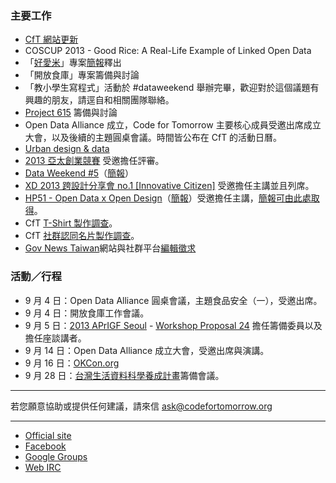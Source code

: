 ### 主要工作 ###

- [CfT 網站更新](https://github.com/codefortomorrow/cftdrupal2013)
- COSCUP 2013 - Good Rice: A Real-Life Example of Linked Open Data
- 「[好愛米](https://hackpad.com/Good-Rice-eDov1lMvSoK)」專案[簡報](http://www.slideshare.net/ckliu/good-rice)釋出
- 「開放食庫」專案籌備與討論
- 「教小學生寫程式」活動於 #dataweekend 舉辦完畢，歡迎對於這個議題有興趣的朋友，請逕自和相關團隊聯絡。
- [Project 615](https://codefortomorrow.hackpad.com/Project-615-6RJuax8jZlf) 籌備與討論
- Open Data Alliance 成立，Code for Tomorrow 主要核心成員受邀出席成立大會，以及後續的主題圓桌會議。時間皆公布在 CfT 的活動日曆。
- [Urban design & data](http://www.slideshare.net/RoyLin1/urban-design-data)
- [2013 亞太創業競賽](http://www.tvca.org.tw/download/AsiaEC.html) 受邀擔任評審。
- [Data Weekend #5](http://registrano.com/events/dataweekend05)（[簡報](http://www.slideshare.net/fchiangtw/data-weekend-5)）
- [XD 2013 跨設計分享會 no.1 [Innovative Citizen]](http://www.xd-crossdesign.com/2013/08/xd-2013-no1-innovative-citizen.html) 受邀擔任主講並且列席。
- [HP51 - Open Data x Open Design](http://www.hpx-party.com/hpx-events/hp51)（[簡報](http://www.slideshare.net/schee/147-25683895)）受邀擔任主講，[簡報可由此處取得](www.slideshare.net/schee/147-25683895)。
- CfT [T-Shirt 製作調查](https://groups.google.com/d/topic/codefortomorrow/BYq33ZvjOGU/discussion)。
- CfT [社群認同名片製作調查](https://groups.google.com/d/topic/codefortomorrow/46X9B6iRZF0/discussion)。
- [Gov News Taiwan](http://news.codefortomorrow.org)網站與社群平台[編輯徵求](https://groups.google.com/forum/#!topic/codefortomorrow/b42S7JvCqOk)

### 活動／行程 ###
- 9 月 4 日：Open Data Alliance 圓桌會議，主題食品安全（一），受邀出席。
- 9 月 4 日：開放食庫工作會議。
- 9 月 5 日：[2013 APrIGF Seoul](http://2013.rigf.asia/) - [Workshop Proposal 24](http://2013.rigf.asia/workshop-proposal-24/) 擔任籌備委員以及擔任座談講者。
- 9 月 14 日：Open Data Alliance 成立大會，受邀出席與演講。
- 9 月 16 日：[OKCon.org](http://okcon.org/)
- 9 月 28 日：[台灣生活資料科學養成計畫](https://hackpad.com/Data-Science-Program-ssqo2iX6wSh)籌備會議。

---

若您願意協助或提供任何建議，請來信 ask@codefortomorrow.org

---

- [Official site](http://codefortomorrow.org/)
- [Facebook](https://www.facebook.com/CodeForTomorrow)
- [Google Groups](http://groups.google.com/group/codefortomorrow)
- [Web IRC](http://webchat.freenode.net/?channels=codefortomorrow)
